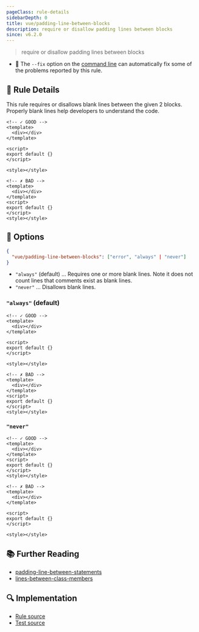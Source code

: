 ```yaml
---
pageClass: rule-details
sidebarDepth: 0
title: vue/padding-line-between-blocks
description: require or disallow padding lines between blocks
since: v6.2.0
---
```

> require or disallow padding lines between blocks

- :wrench: The `--fix` option on the [command line](https://eslint.org/docs/user-guide/command-line-interface#fixing-problems) can automatically fix some of the problems reported by this rule.

## :book: Rule Details

This rule requires or disallows blank lines between the given 2 blocks. Properly blank lines help developers to understand the code.

<eslint-code-block fix :rules="{'vue/padding-line-between-blocks': ['error']}">

```vue
<!-- ✓ GOOD -->
<template>
  <div></div>
</template>

<script>
export default {}
</script>

<style></style>
```

</eslint-code-block>

<eslint-code-block fix :rules="{'vue/padding-line-between-blocks': ['error']}">

```vue
<!-- ✗ BAD -->
<template>
  <div></div>
</template>
<script>
export default {}
</script>
<style></style>
```

</eslint-code-block>

## :wrench: Options

```json
{
  "vue/padding-line-between-blocks": ["error", "always" | "never"]
}
```

- `"always"` (default) ... Requires one or more blank lines. Note it does not count lines that comments exist as blank lines.
- `"never"` ... Disallows blank lines.

### `"always"` (default)

<eslint-code-block fix :rules="{'vue/padding-line-between-blocks': ['error']}">

```vue
<!-- ✓ GOOD -->
<template>
  <div></div>
</template>

<script>
export default {}
</script>

<style></style>
```

</eslint-code-block>

<eslint-code-block fix :rules="{'vue/padding-line-between-blocks': ['error']}">

```vue
<!-- ✗ BAD -->
<template>
  <div></div>
</template>
<script>
export default {}
</script>
<style></style>
```

</eslint-code-block>

### `"never"`

<eslint-code-block fix :rules="{'vue/padding-line-between-blocks': ['error', 'never']}">

```vue
<!-- ✓ GOOD -->
<template>
  <div></div>
</template>
<script>
export default {}
</script>
<style></style>
```

</eslint-code-block>

<eslint-code-block fix :rules="{'vue/padding-line-between-blocks': ['error', 'never']}">

```vue
<!-- ✗ BAD -->
<template>
  <div></div>
</template>

<script>
export default {}
</script>

<style></style>
```

</eslint-code-block>

## :books: Further Reading

- [padding-line-between-statements]
- [lines-between-class-members]

[padding-line-between-statements]: https://eslint.org/docs/rules/padding-line-between-statements
[lines-between-class-members]: https://eslint.org/docs/rules/lines-between-class-members


## :mag: Implementation

- [Rule source](https://github.com/vuejs/eslint-plugin-vue/blob/master/lib/rules/padding-line-between-blocks.js)
- [Test source](https://github.com/vuejs/eslint-plugin-vue/blob/master/tests/lib/rules/padding-line-between-blocks.js)
